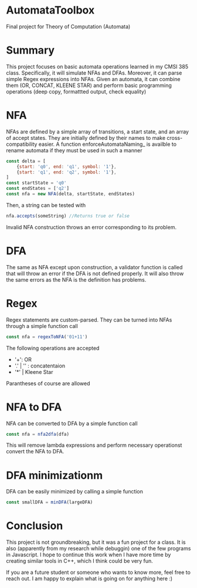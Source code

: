 # AutomataToolbox
Final project for Theory of Computation (Automata)

# Summary
This project focuses on basic automata operations learned in my CMSI 385 class. Specifically, it will simulate NFAs and DFAs. Moreover, it can parse simple Regex expressions into NFAs. Given an automata, it can combine them (OR, CONCAT, KLEENE STAR) and perform basic programming operations (deep copy, formattted output, check equality)

# NFA
NFAs are defined by a simple array of transitions, a start state, and an array of accept states. They are initially defined by their names to make cross-compatibility easier. A function enforceAutomataNaming_ is availble to rename automata if they must be used in such a manner
```javascript
const delta = [
    {start: 'q0', end: 'q1', symbol: '1'},
    {start: 'q1', end: 'q2', symbol: '1'},
]
const startState = 'q0'
const endStates = ['q2']
const nfa = new NFA(delta, startState, endStates)
```

Then, a string can be tested with 
```javascript
nfa.accepts(someString) //Returns true or false
```

Invalid NFA construction throws an error corresponding to its problem.

# DFA
The same as NFA except upon construction, a validator function is called that will throw an error if the DFA is not defined properly. It will also throw the same errors as the NFA is the definition has problems.

# Regex
Regex statements are custom-parsed. They can be turned into NFAs through a simple function call
```javascript
const nfa = regexToNFA('01+11')
```

The following operations are accepted
- '+': OR
- '.' | '' : concatentaion
- '\*' | Kleene Star

Parantheses of course are allowed

# NFA to DFA
NFA can be converted to DFA by a simple function call
```javascript
const nfa = nfa2dfa(dfa)
```

This will remove lambda expressions and perform necessary operationst convert the NFA to DFA. 

# DFA minimizationm
DFA can be easily minimized by calling a simple function
```javascript
const smallDFA = minDFA(largeDFA)
```

# Conclusion
This project is not groundbreaking, but it was a fun project for a class. It is also (apparently from my research while debuggin) one of the few programs in Javascript. I hope to continue this work when I have more time by creating similar tools in C++, which I think could be very fun.

If you are a future student or someone who wants to know more, feel free to reach out. I am happy to explain what is going on for anything here :)
